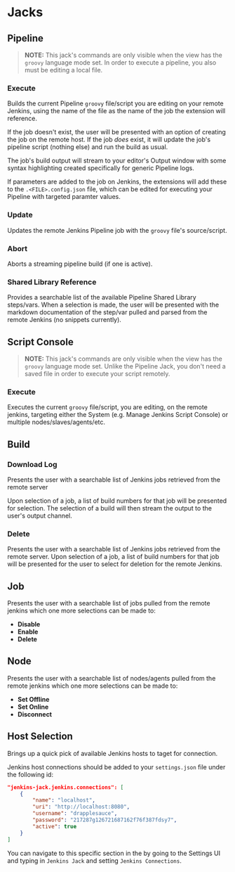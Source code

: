 # Jacks

## Pipeline

> __NOTE:__ This jack's commands are only visible when the view has the `groovy` language mode set. In order to execute a pipeline, you also must be editing a local file.

### Execute

Builds the current Pipeline `groovy` file/script you are editing on your remote Jenkins, using the name of the file as the name of the job the extension will reference.

If the job doesn't exist, the user will be presented with an option of creating the job on the remote host. If the job _does_ exist, it will update the job's pipeline script (nothing else) and run the build as usual.

The job's build output will stream to your editor's Output window with some syntax highlighting created specifically for generic Pipeline logs.

If parameters are added to the job on Jenkins, the extensions will add these to the `.<FILE>.config.json` file, which can be edited for executing your Pipeline with targeted paramter values.

### Update

Updates the remote Jenkins Pipeline job with the `groovy` file's source/script.

### Abort

Aborts a streaming pipeline build (if one is active).

### Shared Library Reference

Provides a searchable list of the available Pipeline Shared Library steps/vars. When a selection is made, the user will be presented with the markdown documentation of the step/var pulled and parsed from the remote Jenkins (no snippets currently).

## Script Console

> __NOTE:__ This jack's commands are only visible when the view has the `groovy` language mode set. Unlike the Pipeline Jack, you don't need a saved file in order to execute your script remotely.

### Execute

Executes the current `groovy` file/script, you are editing, on the remote jenkins, targeting either the System (e.g. Manage Jenkins Script Console) or multiple nodes/slaves/agents/etc.

## Build

### Download Log

Presents the user with a searchable list of Jenkins jobs retrieved from the remote server

Upon selection of a job, a list of build numbers for that job will be presented for selection. The selection of a build will then stream the output to the user's output channel.

### Delete

Presents the user with a searchable list of Jenkins jobs retrieved from the remote server. 
Upon selection of a job, a list of build numbers for that job will be presented for the user to select for deletion for the remote Jenkins.

## Job

Presents the user with a searchable list of jobs pulled from the remote jenkins which one more selections can be made to:

* __Disable__
* __Enable__
* __Delete__

## Node

Presents the user with a searchable list of nodes/agents pulled from the remote jenkins which one more selections can be made to:

* __Set Offline__
* __Set Online__
* __Disconnect__

## Host Selection

Brings up a quick pick of available Jenkins hosts to taget for connection.

Jenkins host connections should be added to your `settings.json` file under the following id:
```json
"jenkins-jack.jenkins.connections": [
    {
        "name": "localhost",
        "uri": "http://localhost:8080",
        "username": "drapplesauce",
        "password": "217287g126721687162f76f387fdsy7",
        "active": true
    }
]
```

You can navigate to this specific section in the by going to the Settings UI and typing in `Jenkins Jack` and setting `Jenkins Connections`.
